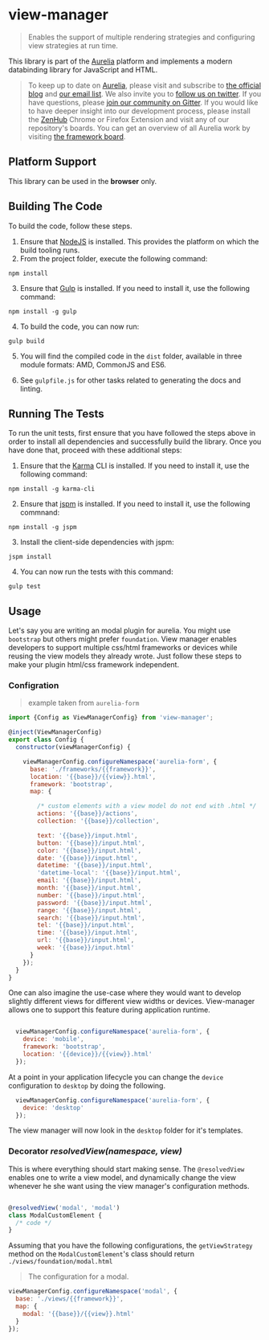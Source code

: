 # view-manager

> Enables the support of multiple rendering strategies and configuring view
> strategies at run time.

This library is part of the [Aurelia](http://www.aurelia.io/) platform and implements a modern databinding library for JavaScript and HTML.

> To keep up to date on [Aurelia](http://www.aurelia.io/), please visit and subscribe to [the official blog](http://blog.durandal.io/) and [our email list](http://durandal.us10.list-manage1.com/subscribe?u=dae7661a3872ee02b519f6f29&id=3de6801ccc). We also invite you to [follow us on twitter](https://twitter.com/aureliaeffect). If you have questions, please [join our community on Gitter](https://gitter.im/aurelia/discuss). If you would like to have deeper insight into our development process, please install the [ZenHub](https://zenhub.io) Chrome or Firefox Extension and visit any of our repository's boards. You can get an overview of all Aurelia work by visiting [the framework board](https://github.com/aurelia/framework#boards).

## Platform Support

This library can be used in the **browser** only.

## Building The Code

To build the code, follow these steps.

1. Ensure that [NodeJS](http://nodejs.org/) is installed. This provides the platform on which the build tooling runs.
2. From the project folder, execute the following command:

  ```shell
  npm install
  ```
3. Ensure that [Gulp](http://gulpjs.com/) is installed. If you need to install it, use the following command:

  ```shell
  npm install -g gulp
  ```
4. To build the code, you can now run:

  ```shell
  gulp build
  ```
5. You will find the compiled code in the `dist` folder, available in three module formats: AMD, CommonJS and ES6.

6. See `gulpfile.js` for other tasks related to generating the docs and linting.

## Running The Tests

To run the unit tests, first ensure that you have followed the steps above in order to install all dependencies and successfully build the library. Once you have done that, proceed with these additional steps:

1. Ensure that the [Karma](http://karma-runner.github.io/) CLI is installed. If you need to install it, use the following command:

  ```shell
  npm install -g karma-cli
  ```
2. Ensure that [jspm](http://jspm.io/) is installed. If you need to install it, use the following commnand:

  ```shell
  npm install -g jspm
  ```
3. Install the client-side dependencies with jspm:

  ```shell
  jspm install
  ```

4. You can now run the tests with this command:

  ```shell
  gulp test
  ```

## Usage

Let's say you are writing an modal plugin for aurelia. You might use
`bootstrap` but others might prefer `foundation`. View manager enables developers to
support multiple css/html frameworks or devices while reusing the view models
they already wrote. Just follow these steps to make your plugin html/css
framework independent.

### Configration

> example taken from `aurelia-form`

```javascript
import {Config as ViewManagerConfig} from 'view-manager';

@inject(ViewManagerConfig)
export class Config {
  constructor(viewManagerConfig) {

    viewManagerConfig.configureNamespace('aurelia-form', {
      base: './frameworks/{{framework}}',
      location: '{{base}}/{{view}}.html',
      framework: 'bootstrap',
      map: {

        /* custom elements with a view model do not end with .html */
        actions: '{{base}}/actions',
        collection: '{{base}}/collection',

        text: '{{base}}/input.html',
        button: '{{base}}/input.html',
        color: '{{base}}/input.html',
        date: '{{base}}/input.html',
        datetime: '{{base}}/input.html',
        'datetime-local': '{{base}}/input.html',
        email: '{{base}}/input.html',
        month: '{{base}}/input.html',
        number: '{{base}}/input.html',
        password: '{{base}}/input.html',
        range: '{{base}}/input.html',
        search: '{{base}}/input.html',
        tel: '{{base}}/input.html',
        time: '{{base}}/input.html',
        url: '{{base}}/input.html',
        week: '{{base}}/input.html'
      }
    });
  }
}
```

One can also imagine the use-case where they would want to develop slightly
different views for different view widths or devices. View-manager allows one to
support this feature during application runtime.

```javascript

  viewManagerConfig.configureNamespace('aurelia-form', {
    device: 'mobile',
    framework: 'bootstrap',
    location: '{{device}}/{{view}}.html'
  });

```

At a point in your application lifecycle you can change the `device` configuration
to `desktop` by doing the following.

```javascript
  viewManagerConfig.configureNamespace('aurelia-form', {
    device: 'desktop'
  });
```

The view manager will now look in the `desktop` folder for it's templates.

### Decorator *resolvedView(namespace, view)*

This is where everything should start making sense. The `@resolvedView` enables
one to write a view model, and dynamically change the view whenever he she want
using the view manager's configuration methods.


```javascript

@resolvedView('modal', 'modal')
class ModalCustomElement {
  /* code */
}
```

Assuming that you have the following configurations, the `getViewStrategy`
method on the `ModalCustomElement`'s class should return
`./views/foundation/modal.html`

> The configuration for a modal.

```javascript
viewManagerConfig.configureNamespace('modal', {
  base: './views/{{framework}}',
  map: {
    modal: '{{base}}/{{view}}.html'
  }
});
```
